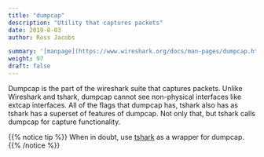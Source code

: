 ```yaml
---
title: "dumpcap"
description: "Utility that captures packets"
date: 2019-8-03
author: Ross Jacobs

summary: '[manpage](https://www.wireshark.org/docs/man-pages/dumpcap.html) | [Wireshark Docs](https://www.wireshark.org/docs/wsug_html_chunked/AppToolsdumpcap.html) | [code](https://github.com/wireshark/wireshark/blob/master/dumpcap.c)'
weight: 97
draft: false
---
```


Dumpcap is the part of the wireshark suite that captures packets.
Unlike Wireshark and tshark, dumpcap cannot see non-physical interfaces like extcap interfaces.
All of the flags that dumpcap has, tshark also has as tshark has a superset of features of dumpcap.
Not only that, but tshark calls dumpcap for capture functionality.

{{% notice tip %}}
When in doubt, use [tshark](/capture/tshark) as a wrapper for dumpcap.
{{% /notice %}}
